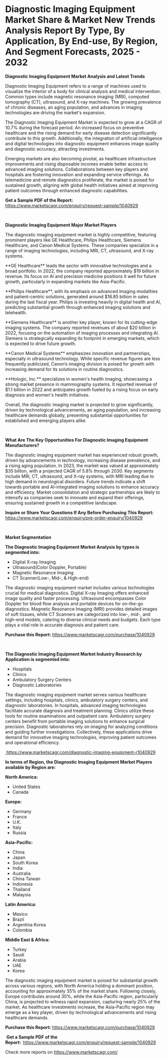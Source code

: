 <p><h1>Diagnostic Imaging Equipment Market Share & Market New Trends Analysis Report By Type, By Application, By End-use, By Region, And Segment Forecasts, 2025 - 2032</h1></p><p><strong>Diagnostic Imaging Equipment Market Analysis and Latest Trends</strong></p>
<p><p>Diagnostic Imaging Equipment refers to a range of machines used to visualize the interior of a body for clinical analysis and medical intervention. Common types include magnetic resonance imaging (MRI), computed tomography (CT), ultrasound, and X-ray machines. The growing prevalence of chronic diseases, an aging population, and advances in imaging technologies are driving the market's expansion.</p><p>The Diagnostic Imaging Equipment Market is expected to grow at a CAGR of 10.7% during the forecast period. An increased focus on preventive healthcare and the rising demand for early disease detection significantly contribute to this growth. Additionally, the integration of artificial intelligence and digital technologies into diagnostic equipment enhances image quality and diagnostic accuracy, attracting investments. </p><p>Emerging markets are also becoming pivotal, as healthcare infrastructure improvements and rising disposable incomes enable better access to advanced imaging solutions. Collaborations between key players and hospitals are fostering innovation and expanding service offerings. As telemedicine and remote diagnostics proliferate, the market is poised for sustained growth, aligning with global health initiatives aimed at improving patient outcomes through enhanced diagnostic capabilities.</p></p>
<p><strong>Get a Sample PDF of the Report:&nbsp;</strong> <a href="https://www.marketscagr.com/enquiry/request-sample/1040929?utm_campaign=2194&utm_medium=2&utm_source=Github&utm_content=ia&utm_term=05032025&utm_id=diagnostic-imaging-equipment">https://www.marketscagr.com/enquiry/request-sample/1040929</a></p>
<p>&nbsp;</p>
<p><strong>Diagnostic Imaging Equipment Major Market Players</strong></p>
<p><p>The diagnostic imaging equipment market is highly competitive, featuring prominent players like GE Healthcare, Philips Healthcare, Siemens Healthcare, and Canon Medical Systems. These companies specialize in a range of imaging technologies, including MRI, CT, ultrasound, and X-ray systems.</p><p>**GE Healthcare** leads the sector with innovative technologies and a broad portfolio. In 2022, the company reported approximately $19 billion in revenue. Its focus on AI and precision medicine positions it well for future growth, particularly in expanding markets like Asia-Pacific.</p><p>**Philips Healthcare**, with its emphasis on advanced imaging modalities and patient-centric solutions, generated around $18.85 billion in sales during the last fiscal year. Philips is investing heavily in digital health and AI, predicting substantial growth through enhanced imaging solutions and telehealth.</p><p>**Siemens Healthcare** is another key player, known for its cutting-edge imaging systems. The company reported revenues of about $20 billion in 2022, focusing on the automation of imaging processes and integrating AI. Siemens is strategically expanding its footprint in emerging markets, which is expected to drive future growth.</p><p>**Canon Medical Systems** emphasizes innovation and partnerships, especially in ultrasound technology. While specific revenue figures are less frequently publicized, Canon’s imaging division is poised for growth with increasing demand for its solutions in routine diagnostics.</p><p>**Hologic, Inc.** specializes in women's health imaging, showcasing a strong market presence in mammography systems. It reported revenue of $1.1 billion in 2022 and anticipates growth fueled by a rising focus on early diagnosis and women's health initiatives.</p><p>Overall, the diagnostic imaging market is projected to grow significantly, driven by technological advancements, an aging population, and increasing healthcare demands globally, presenting substantial opportunities for established and emerging players alike.</p></p>
<p>&nbsp;</p>
<p><strong>What Are The Key Opportunities For Diagnostic Imaging Equipment Manufacturers?</strong></p>
<p><p>The diagnostic imaging equipment market has experienced robust growth, driven by advancements in technology, increasing disease prevalence, and a rising aging population. In 2023, the market was valued at approximately $35 billion, with a projected CAGR of 5.8% through 2030. Key segments include MRI, CT, ultrasound, and X-ray systems, with MRI leading due to high demand in neurological disorders. Future trends indicate a shift towards portable and AI-integrated imaging solutions to enhance accuracy and efficiency. Market consolidation and strategic partnerships are likely to intensify as companies seek to innovate and expand their offerings, ensuring sustained growth in a competitive landscape.</p></p>
<p><strong>Inquire or Share Your Questions If Any Before Purchasing This Report:</strong> <a href="https://www.marketscagr.com/enquiry/pre-order-enquiry/1040929?utm_campaign=2194&utm_medium=2&utm_source=Github&utm_content=ia&utm_term=05032025&utm_id=diagnostic-imaging-equipment">https://www.marketscagr.com/enquiry/pre-order-enquiry/1040929</a></p>
<p>&nbsp;</p>
<p><strong>Market Segmentation</strong></p>
<p><strong>The Diagnostic Imaging Equipment Market Analysis by types is segmented into:</strong></p>
<p><ul><li>Digital X-ray Imaging</li><li>Ultrasound(Color Doppler, Portable)</li><li>Magnetic Resonance Imaging</li><li>CT Scanner(Low-, Mid-, & High-end)</li></ul></p>
<p><p>The diagnostic imaging equipment market includes various technologies crucial for medical diagnostics. Digital X-ray Imaging offers enhanced image quality and faster processing. Ultrasound encompasses Color Doppler for blood flow analysis and portable devices for on-the-go diagnostics. Magnetic Resonance Imaging (MRI) provides detailed images of soft tissues, while CT Scanners are categorized into low-, mid-, and high-end models, catering to diverse clinical needs and budgets. Each type plays a vital role in accurate diagnosis and patient care.</p></p>
<p><strong>Purchase this Report:&nbsp;</strong><a href="https://www.marketscagr.com/purchase/1040929?utm_campaign=2194&utm_medium=2&utm_source=Github&utm_content=ia&utm_term=05032025&utm_id=diagnostic-imaging-equipment">https://www.marketscagr.com/purchase/1040929</a></p>
<p>&nbsp;</p>
<p><strong>The Diagnostic Imaging Equipment Market Industry Research by Application is segmented into:</strong></p>
<p><ul><li>Hospitals</li><li>Clinics</li><li>Ambulatory Surgery Centers</li><li>Diagnostic Laboratories</li></ul></p>
<p><p>The diagnostic imaging equipment market serves various healthcare settings, including hospitals, clinics, ambulatory surgery centers, and diagnostic laboratories. In hospitals, advanced imaging technologies facilitate accurate diagnosis and treatment planning. Clinics utilize these tools for routine examinations and outpatient care. Ambulatory surgery centers benefit from portable imaging solutions to enhance surgical precision. Diagnostic laboratories rely on imaging for analyzing conditions and guiding further investigations. Collectively, these applications drive demand for innovative imaging technologies, improving patient outcomes and operational efficiency.</p></p>
<p><a href="https://www.marketscagr.com/diagnostic-imaging-equipment-r1040929?utm_campaign=2194&utm_medium=2&utm_source=Github&utm_content=ia&utm_term=05032025&utm_id=diagnostic-imaging-equipment">&nbsp;https://www.marketscagr.com/diagnostic-imaging-equipment-r1040929</a></p>
<p><strong>In terms of Region, the Diagnostic Imaging Equipment Market Players available by Region are:</strong></p>
<p>
    <p> <strong> North America: </strong>
        <ul>
            <li>United States</li>
            <li>Canada</li>
        </ul>
        </p> 
    <p> <strong> Europe: </strong>
        <ul>
            <li>Germany</li>
            <li>France</li>
            <li>U.K.</li>
            <li>Italy</li>
            <li>Russia</li>
        </ul>
        </p> 
    <p> <strong> Asia-Pacific: </strong>
        <ul>
            <li>China</li>
            <li>Japan</li>
            <li>South Korea</li>
            <li>India</li>
            <li>Australia</li>
            <li>China Taiwan</li>
            <li>Indonesia</li>
            <li>Thailand</li>
            <li>Malaysia</li>
        </ul>
        </p> 
    <p> <strong> Latin America: </strong>
        <ul>
            <li>Mexico</li>
            <li>Brazil</li>
            <li>Argentina Korea</li>
            <li>Colombia</li>
        </ul>
        </p> 
    <p> <strong> Middle East & Africa: </strong>
        <ul>
            <li>Turkey</li>
            <li>Saudi</li>
            <li>Arabia</li>
            <li>UAE</li>
            <li>Korea</li>
        </ul>
    </p>
    </p>
<p><p>The diagnostic imaging equipment market is poised for substantial growth across various regions, with North America holding a dominant position, accounting for approximately 35% of the market share. Following closely, Europe contributes around 30%, while the Asia-Pacific region, particularly China, is projected to witness rapid expansion, capturing nearly 25% of the market. As healthcare investments increase, the Asia-Pacific region may emerge as a key player, driven by technological advancements and rising healthcare demands.</p></p>
<p><strong>Purchase this Report: </strong><a href="https://www.marketscagr.com/purchase/1040929?utm_campaign=2194&utm_medium=2&utm_source=Github&utm_content=ia&utm_term=05032025&utm_id=diagnostic-imaging-equipment">https://www.marketscagr.com/purchase/1040929</a></p>
<p>&nbsp;<strong>Get a Sample PDF of the Report:&nbsp;&nbsp;</strong><a href="https://www.marketscagr.com/enquiry/request-sample/1040929?utm_campaign=2194&utm_medium=2&utm_source=Github&utm_content=ia&utm_term=05032025&utm_id=diagnostic-imaging-equipment">https://www.marketscagr.com/enquiry/request-sample/1040929</a></p>
<p><strong></strong></p>
<p>Check more reports on <a href="https://www.marketscagr.com/?utm_campaign=2194&utm_medium=2&utm_source=Github&utm_content=ia&utm_term=05032025&utm_id=diagnostic-imaging-equipment">https://www.marketscagr.com/</a></p>
